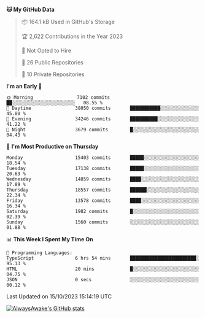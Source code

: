 <!--START_SECTION:waka-->
**🐱 My GitHub Data** 

> 📦 164.1 kB Used in GitHub's Storage 
 > 
> 🏆 2,622 Contributions in the Year 2023
 > 
> 🚫 Not Opted to Hire
 > 
> 📜 26 Public Repositories 
 > 
> 🔑 10 Private Repositories 
 > 
**I'm an Early 🐤** 

```text
🌞 Morning                7102 commits        ██░░░░░░░░░░░░░░░░░░░░░░░   08.55 % 
🌆 Daytime                38050 commits       ███████████░░░░░░░░░░░░░░   45.80 % 
🌃 Evening                34246 commits       ██████████░░░░░░░░░░░░░░░   41.22 % 
🌙 Night                  3679 commits        █░░░░░░░░░░░░░░░░░░░░░░░░   04.43 % 
```
📅 **I'm Most Productive on Thursday** 

```text
Monday                   15403 commits       █████░░░░░░░░░░░░░░░░░░░░   18.54 % 
Tuesday                  17138 commits       █████░░░░░░░░░░░░░░░░░░░░   20.63 % 
Wednesday                14859 commits       ████░░░░░░░░░░░░░░░░░░░░░   17.89 % 
Thursday                 18557 commits       ██████░░░░░░░░░░░░░░░░░░░   22.34 % 
Friday                   13578 commits       ████░░░░░░░░░░░░░░░░░░░░░   16.34 % 
Saturday                 1982 commits        █░░░░░░░░░░░░░░░░░░░░░░░░   02.39 % 
Sunday                   1560 commits        ░░░░░░░░░░░░░░░░░░░░░░░░░   01.88 % 
```


📊 **This Week I Spent My Time On** 

```text
💬 Programming Languages: 
TypeScript               6 hrs 54 mins       ████████████████████████░   95.13 % 
HTML                     20 mins             █░░░░░░░░░░░░░░░░░░░░░░░░   04.75 % 
JSON                     0 secs              ░░░░░░░░░░░░░░░░░░░░░░░░░   00.12 % 
```


 Last Updated on 15/10/2023 15:14:19 UTC
<!--END_SECTION:waka-->

[![AlwaysAwake's GitHub stats](https://github-readme-stats.vercel.app/api?username=AlwaysAwake&show_icons=true&theme=github_dark&count_private=true)](https://github.com/AlwaysAwake/AlwaysAwake)
